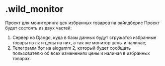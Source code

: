 # .wild_monitor
Проект для мониторинга цен избранных товаров на вайлдберис
Проект будет состоять из двух частей:
1. Сервер на Django, куда в базы данных будут сгружатся избранные товары из лк и цены на них, а так же монитор цены и наличае;
2. Телеграмм бот на aiogamm 2, который будет сообщать пользователю об всех изменениях цены и наличая в избранных товарах.
